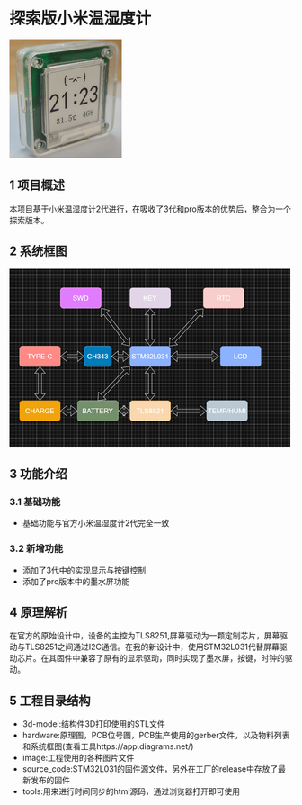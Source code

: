 # 探索版小米温湿度计
![xiaomi_temp_humi](./image/main.PNG)

## 1 项目概述
本项目基于小米温湿度计2代进行，在吸收了3代和pro版本的优势后，整合为一个探索版本。

## 2 系统框图
![system_block_diagram](./image/system_block_diagram.PNG)

## 3 功能介绍
### 3.1 基础功能
* 基础功能与官方小米温湿度计2代完全一致
### 3.2 新增功能
* 添加了3代中的实现显示与按键控制
* 添加了pro版本中的墨水屏功能

## 4 原理解析
在官方的原始设计中，设备的主控为TLS8251,屏幕驱动为一颗定制芯片，屏幕驱动与TLS8251之间通过I2C通信。在我的新设计中，使用STM32L031代替屏幕驱动芯片。在其固件中兼容了原有的显示驱动，同时实现了墨水屏，按键，时钟的驱动。

## 5 工程目录结构
* 3d-model:结构件3D打印使用的STL文件
* hardware:原理图，PCB位号图，PCB生产使用的gerber文件，以及物料列表和系统框图(查看工具https://app.diagrams.net/)
* image:工程使用的各种图片文件
* source_code:STM32L031的固件源文件，另外在工厂的release中存放了最新发布的固件
* tools:用来进行时间同步的html源码，通过浏览器打开即可使用

